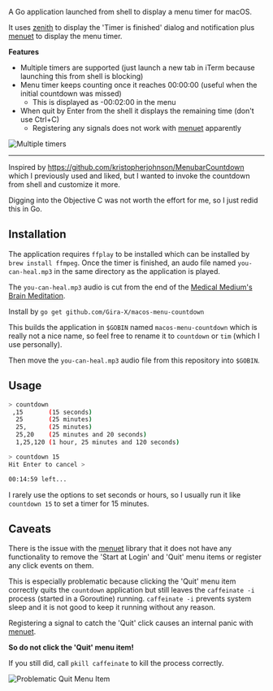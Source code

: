 A Go application launched from shell to display a menu timer for macOS.

It uses [zenith](https://github.com/ncruces/zenity) to display the 'Timer is finished' dialog and
notification plus [menuet](https://github.com/caseymrm/menuet) to display the menu timer.

**Features**

* Multiple timers are supported (just launch a new tab in iTerm because launching this from shell is blocking)
* Menu timer keeps counting once it reaches 00:00:00 (useful when the initial countdown was missed)
  * This is displayed as -00:02:00 in the menu
* When quit by Enter from the shell it displays the remaining time (don't use Ctrl+C)
  * Registering any signals does not work with [menuet](https://github.com/caseymrm/menuet) apparently

![Multiple timers](https://raw.githubusercontent.com/Gira-X/macos-menu-countdown/master/readme-images/multiple-timers.png)

---

Inspired by https://github.com/kristopherjohnson/MenubarCountdown which I previously used and liked,
but I wanted to invoke the countdown from shell and customize it more.

Digging into the Objective C was not worth the effort for me, so I just redid this in Go.


## Installation

The application requires `ffplay` to be installed which can be installed by `brew install ffmpeg`.
Once the timer is finished, an audo file named `you-can-heal.mp3` in the same directory as the application is played.

The `you-can-heal.mp3` audio is cut from the end of the [Medical Medium's Brain Meditation](https://podcasts.apple.com/us/podcast/003-brain-meditation-letting-go-of-fear/id1133835109?i=1000492358953).

Install by `go get github.com/Gira-X/macos-menu-countdown`

This builds the application in `$GOBIN` named `macos-menu-countdown` which is really not a nice name,
so feel free to rename it to `countdown` or `tim` (which I use personally).

Then move the `you-can-heal.mp3` audio file from this repository into `$GOBIN`.


## Usage

```bash
> countdown
 ,15       (15 seconds)
  25       (25 minutes)
  25,      (25 minutes)
  25,20    (25 minutes and 20 seconds)
  1,25,120 (1 hour, 25 minutes and 120 seconds)

> countdown 15
Hit Enter to cancel >

00:14:59 left...
```

I rarely use the options to set seconds or hours, so I usually run it like `countdown 15` to set a timer for 15 minutes.

## Caveats

There is the issue with the [menuet](https://github.com/caseymrm/menuet) library that it does not have any 
functionality to remove the 'Start at Login' and 'Quit' menu items or register any click events on them.

This is especially problematic because clicking the 'Quit' menu item correctly quits the `countdown` application 
but still leaves the `caffeinate -i` process (started in a Goroutine) running.
`caffeinate -i` prevents system sleep and it is not good to keep it running without any reason.

Registering a signal to catch the 'Quit' click causes an internal panic with 
[menuet](https://github.com/caseymrm/menuet).

**So do not click the 'Quit' menu item!**

If you still did, call `pkill caffeinate` to kill the process correctly.

![Problematic Quit Menu Item](https://raw.githubusercontent.com/Gira-X/macos-menu-countdown/master/readme-images/menu.png)
